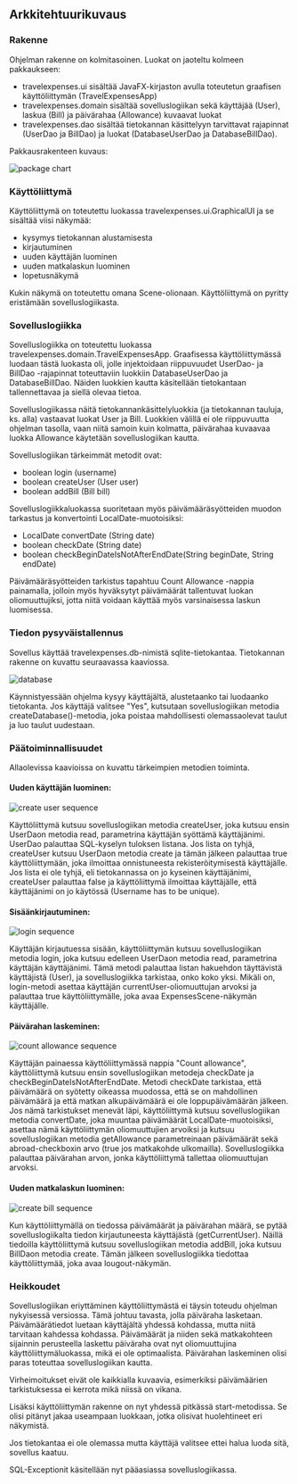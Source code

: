 ## Arkkitehtuurikuvaus

### Rakenne

Ohjelman rakenne on kolmitasoinen. Luokat on jaoteltu kolmeen pakkaukseen: 

* travelexpenses.ui sisältää JavaFX-kirjaston avulla toteutetun graafisen käyttöliittymän (TravelExpensesApp)
* travelexpenses.domain sisältää sovelluslogiikan sekä käyttäjää (User), laskua (Bill)
ja päivärahaa (Allowance) kuvaavat luokat
* travelexpenses.dao sisältää tietokannan käsittelyyn tarvittavat rajapinnat (UserDao ja BillDao) 
ja luokat (DatabaseUserDao ja DatabaseBillDao).

Pakkausrakenteen kuvaus:

![package chart](package_chart.png)

### Käyttöliittymä

Käyttöliittymä on toteutettu luokassa travelexpenses.ui.GraphicalUI ja se sisältää viisi näkymää: 

* kysymys tietokannan alustamisesta
* kirjautuminen
* uuden käyttäjän luominen
* uuden matkalaskun luominen
* lopetusnäkymä  

Kukin näkymä on toteutettu omana Scene-olionaan. Käyttöliittymä on pyritty eristämään sovelluslogiikasta.

### Sovelluslogiikka

Sovelluslogiikka on toteutettu luokassa travelexpenses.domain.TravelExpensesApp. 
Graafisessa käyttöliittymässä luodaan tästä luokasta oli, jolle injektoidaan riippuvuudet 
UserDao- ja BillDao -rajapinnat toteuttaviin luokkiin DatabaseUserDao ja DatabaseBillDao. 
Näiden luokkien kautta käsitellään tietokantaan tallennettavaa ja siellä olevaa tietoa.

Sovelluslogiikassa näitä tietokannankäsittelyluokkia (ja tietokannan tauluja, ks. alla) vastaavat
luokat User ja Bill. Luokkien välillä ei ole riippuvuutta ohjelman tasolla, vaan niitä samoin kuin
kolmatta, päivärahaa kuvaavaa luokka Allowance käytetään sovelluslogiikan kautta.

Sovelluslogiikan tärkeimmät metodit ovat:

* boolean login (username)
* boolean createUser (User user)
* boolean addBill (Bill bill)

Sovelluslogiikkaluokassa suoritetaan myös päivämääräsyötteiden muodon tarkastus ja konvertointi 
LocalDate-muotoisiksi:

* LocalDate convertDate (String date)
* boolean checkDate (String date)
* boolean checkBeginDateIsNotAfterEndDate(String beginDate, String endDate)

Päivämääräsyötteiden tarkistus tapahtuu Count Allowance -nappia painamalla, jolloin
myös hyväksytyt päivämäärät tallentuvat luokan oliomuuttujiksi, jotta niitä voidaan käyttää
myös varsinaisessa laskun luomisessa.

### Tiedon pysyväistallennus

Sovellus käyttää travelexpenses.db-nimistä sqlite-tietokantaa. Tietokannan
rakenne on kuvattu seuraavassa kaaviossa.

![database](database.png)

Käynnistyessään ohjelma kysyy käyttäjältä, alustetaanko tai luodaanko
tietokanta. Jos käyttäjä valitsee "Yes", kutsutaan sovelluslogiikan metodia
createDatabase()-metodia, joka poistaa mahdollisesti olemassaolevat taulut
ja luo taulut uudestaan.

### Päätoiminnallisuudet

Allaolevissa kaavioissa on kuvattu tärkeimpien metodien toiminta.

#### Uuden käyttäjän luominen:

![create user sequence](creating_user.png)

Käyttöliittymä kutsuu sovelluslogiikan metodia createUser, joka kutsuu ensin UserDaon metodia read,
parametrina käyttäjän syöttämä käyttäjänimi. UserDao palauttaa SQL-kyselyn tuloksen listana. Jos lista
on tyhjä, createUser kutsuu UserDaon metodia create ja tämän jälkeen palauttaa true käyttöliittymään, 
joka ilmoittaa onnistuneesta rekisteröitymisestä käyttäjälle. Jos lista ei ole tyhjä, eli tietokannassa
on jo kyseinen käyttäjänimi, createUser palauttaa false ja käyttöliittymä ilmoittaa käyttäjälle, että
käyttäjänimi on jo käytössä (Username has to be unique).

#### Sisäänkirjautuminen:

![login sequence](login.png)

Käyttäjän kirjautuessa sisään, käyttöliittymän kutsuu sovelluslogiikan metodia login, joka kutsuu edelleen
UserDaon metodia read, parametrina käyttäjän käyttäjänimi. Tämä metodi palauttaa listan hakuehdon täyttävistä
käyttäjistä (User), ja sovelluslogiikka tarkistaa, onko koko yksi. Mikäli on, login-metodi asettaa käyttäjän
currentUser-oliomuuttujan arvoksi ja palauttaa true käyttöliittymälle, joka avaa ExpensesScene-näkymän 
käyttäjälle.
 
#### Päivärahan laskeminen:

![count allowance sequence](count_allowance.png)

Käyttäjän painaessa käyttöliittymässä nappia "Count allowance", käyttöliittymä kutsuu ensin 
sovelluslogiikan metodeja checkDate ja checkBeginDateIsNotAfterEndDate. Metodi checkDate tarkistaa, 
että päivämäärä on syötetty oikeassa muodossa, että se on mahdollinen päivämäärä ja että matkan 
alkupäivämäärä ei ole loppupäivämäärän jälkeen. Jos nämä tarkistukset menevät läpi, käyttöliittymä
kutsuu sovelluslogiikan metodia convertDate, joka muuntaa päivämäärät LocalDate-muotoisiksi, 
asettaa nämä käyttöliittymän oliomuuttujien arvoiksi ja kutsuu sovelluslogiikan metodia getAllowance
parametreinaan päivämäärät sekä abroad-checkboxin arvo (true jos matkakohde ulkomailla). 
Sovelluslogiikka palauttaa päivärahan arvon, jonka käyttöliittymä tallettaa oliomuuttujan arvoksi.

#### Uuden matkalaskun luominen:

![create bill sequence](creating_bill.png)

Kun käyttöliittymällä on tiedossa päivämäärät ja päivärahan määrä, se pytää sovelluslogiikalta tiedon kirjautuneesta
käyttäjästä (getCurrentUser). Näillä tiedoilla käyttöliittymä kutsuu sovelluslogiikan metodia addBill, joka
kutsuu BillDaon metodia create. Tämän jälkeen sovelluslogiikka tiedottaa käyttöliittymää, joka 
avaa lougout-näkymän.


### Heikkoudet

Sovelluslogiikan eriyttäminen käyttöliittymästä ei täysin toteudu ohjelman nykyisessä versiossa. 
Tämä johtuu tavasta, jolla päiväraha lasketaan. Päivämäärätiedot luetaan käyttäjältä yhdessä kohdassa, mutta niitä tarvitaan
kahdessa kohdassa. Päivämäärät ja niiden sekä matkakohteen sijainnin perusteella laskettu päiväraha
ovat nyt oliomuuttujina käyttöliittymäluokassa, mikä ei ole optimaalista. Päivärahan laskeminen olisi
paras toteuttaa sovelluslogiikan kautta.

Virheimoitukset eivät ole kaikkialla kuvaavia, esimerkiksi päivämäärien tarkistuksessa ei
kerrota mikä niissä on vikana.

Lisäksi käyttöliittymän rakenne on nyt yhdessä pitkässä start-metodissa. Se olisi pitänyt jakaa
useampaan luokkaan, jotka olisivat huolehtineet eri näkymistä.

Jos tietokantaa ei ole olemassa mutta käyttäjä valitsee ettei halua luoda sitä, sovellus kaatuu.

SQL-Exceptionit käsitellään nyt pääasiassa sovelluslogiikassa.




 

